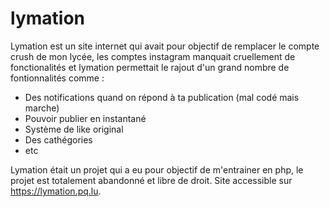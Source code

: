 # lymation
Lymation est un site internet qui avait pour objectif de remplacer le compte crush de mon lycée, les comptes instagram manquait cruellement de fonctionalités et lymation permettait le rajout d'un grand nombre de fontionnalités comme :
  * Des notifications quand on répond à ta publication (mal codé mais marche)
  * Pouvoir publier en instantané
  * Système de like original
  * Des cathégories
  * etc


Lymation était un projet qui a eu pour objectif de m'entrainer en php, le projet est totalement abandonné et libre de droit. Site accessible sur https://lymation.pq.lu.

